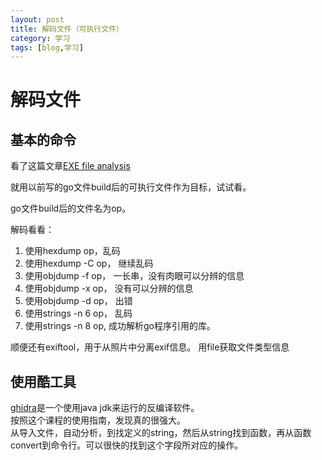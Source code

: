 ```yaml
---
layout: post
title: 解码文件（可执行文件）
category: 学习
tags: [blog,学习]
---
```


# 解码文件

## 基本的命令

看了这篇文章[EXE file analysis](https://class.malware.re/2020/02/04/exe-file-analysis-1.html)

就用以前写的go文件build后的可执行文件作为目标，试试看。  

go文件build后的文件名为op。

解码看看：

1. 使用hexdump op，乱码
2. 使用hexdump -C op， 继续乱码
3. 使用objdump -f op， 一长串，没有肉眼可以分辨的信息
4. 使用objdump -x op， 没有可以分辨的信息
5. 使用objdump -d op， 出错
6. 使用strings -n 6 op， 乱码
7. 使用strings -n 8 op, 成功解析go程序引用的库。

顺便还有exiftool，用于从照片中分离exif信息。
用file获取文件类型信息


## 使用酷工具

[ghidra](https://www.ghidra-sre.org)是一个使用java jdk来运行的反编译软件。  
按照这个课程的使用指南，发现真的很强大。  
从导入文件，自动分析，到找定义的string，然后从string找到函数，再从函数convert到命令行。可以很快的找到这个字段所对应的操作。

